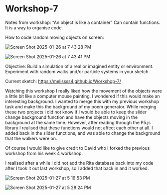 # Workshop-7

Notes from workshop:
“An object is like a container”
Can contain functions. It is a way to organise code. 


How to code random moving objects on screen:

![Screen Shot 2025-01-26 at 7 43 28 PM](https://github.com/user-attachments/assets/d63b38ce-3427-4f27-9ed2-320c92567713)

![Screen Shot 2025-01-26 at 7 43 41 PM](https://github.com/user-attachments/assets/432b58b3-9dd2-48d2-9019-c3f62ba7aa2b)



Objective:
Build a simulation of a real or imagined entity or environment.
Experiment with random walks and/or particle systems in your sketch.


Current sketch: https://melissss4.github.io/Workshop-7/ 


Watching this workshop I really liked how the movement of the objects were a little bit like a computer mouse painting. I wondered if this would make an interesting background. I wanted to merge this with my previous workshop task and make this the background of my poem generator. 
While merging these two projects I did not know if I would be able to keep the slider change background function and have the objects moving in the background at the same time. However, after reading through the P5.js library I realised that these functions would not affect each other at all.
I added back in the slider functions, and was able to change the background that the walkers were on. 

Of course I would like to give credit to David who I forked the previous workshop from his week 4 workshop. 

I realised after a while I did not add the Rita database back into my code after I took it out last workshop, so I added that back in and it worked.

![Screen Shot 2025-01-27 at 5 16 53 PM](https://github.com/user-attachments/assets/02d2a4fb-682a-4c3e-9281-baec0cdb5d9d)

![Screen Shot 2025-01-27 at 5 28 24 PM](https://github.com/user-attachments/assets/5a65cde7-a0a1-48ef-82df-8d94a3e14f7f)



